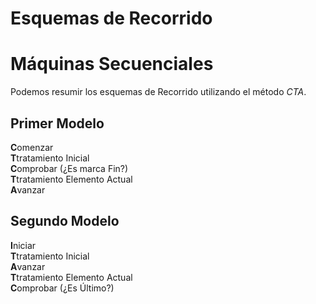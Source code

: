 <!-- TITLE: Esquemas de Recorrido -->

# Esquemas de Recorrido

# Máquinas Secuenciales
Podemos resumir los esquemas de Recorrido utilizando el método *CTA*.

## Primer Modelo

**C**omenzar  
**T**tratamiento Inicial  
**C**omprobar (¿Es marca Fin?)  
**T**tratamiento Elemento Actual  
**A**vanzar

## Segundo Modelo

**I**niciar  
**T**tratamiento Inicial  
**A**vanzar  
**T**tratamiento Elemento Actual  
**C**omprobar (¿Es Último?)
